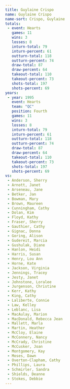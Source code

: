 ```yaml
---
title: Guylaine Crispo
name: Guylaine Crispo
name-sort: Crispo, Guylaine
totals:
 - event: Hearts
   games: 11
   wins: 3
   losses: 8
   inturn-total: 79
   inturn-percent: 61
   outturn-total: 118
   outturn-percent: 74
   draw-total: 87
   draw-percent: 64
   takeout-total: 110
   takeout-percent: 73
   shots-total: 197
   shots-percent: 69
years:
 - year: 1995
   event: Hearts
   team: "QC"
   position: Fourth
   games: 11
   wins: 3
   losses: 8
   inturn-total: 79
   inturn-percent: 61
   outturn-total: 118
   outturn-percent: 74
   draw-total: 87
   draw-percent: 64
   takeout-total: 110
   takeout-percent: 73
   shots-total: 197
   shots-percent: 69
vs:
 - Anderson, Sherry
 - Arnott, Janet
 - Arseneau, Jane
 - Betker, Jan
 - Bowman, Mary
 - Brown, Maureen
 - Cunningham, Cathy
 - Dolan, Kim
 - Floyd, Kathy
 - Fraser, Sherry
 - Gauthier, Cathy
 - Gignac, Donna
 - Goring, Alison
 - Gudereit, Marcia
 - Gushulak, Diane
 - Hanlon, Heidi
 - Harris, Susan
 - Henry, Lou Ann
 - Horne, Kate
 - Jackson, Virginia
 - Jennings, Tracey
 - Jesty, Janet
 - Johnstone, Loralee
 - Jurgenson, Christine
 - Kerr, Kathy
 - King, Cathy
 - Laliberte, Connie
 - Law, Kelley
 - Leblanc, Lisa
 - MacAulay, Marion
 - MacDonald, Rebecca Jean
 - Mallett, Marla
 - Martin, Heather
 - McCloy, Elaine
 - McConnery, Nancy
 - McCrady, Christine
 - McCusker, Joan
 - Montgomery, Kay
 - Moses, Dawn
 - Overton-Clapham, Cathy
 - Phillips, Laura
 - Schmirler, Sandra
 - Shields, Deanne
 - Stokes, Debbie
---
```

